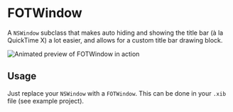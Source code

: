 # FOTWindow

A ```NSWindow``` subclass that makes auto hiding and showing the title bar (à la QuickTime X) a lot easier, and allows for a custom title bar drawing block.

![Animated preview of FOTWindow in action](https://raw.github.com/insidegui/FOTWindow/master/FOTWindow.gif)

## Usage

Just replace your ```NSWindow``` with a ```FOTWindow```. This can be done in your ```.xib``` file (see example project).